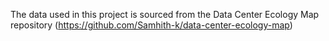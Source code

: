 The data used in this project is sourced from the Data Center Ecology Map repository (https://github.com/Samhith-k/data-center-ecology-map)

